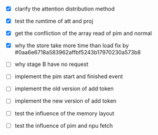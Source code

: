 - [x] clarify the attention distribution method
- [x] test the rumtime of att and proj
- [x] get the confliction of the array read of pim and normal

- [x] why the store take more time than load fix by #0aa6e6718a583962affbf5243b17970230a573b8
- [ ] why stage B have no request
- [ ] implement the pim start and finished event
- [ ] implement the old version of add token
- [ ] implement the new version of add token
- [ ] test the influence of the memory layout
- [ ] test the influence of pim and npu fetch